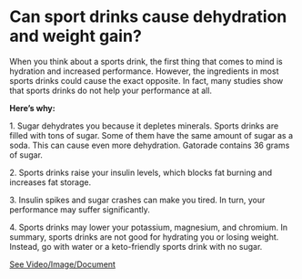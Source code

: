 # Can sport drinks cause dehydration and weight gain?

When you think about a sports drink, the first thing that comes to mind is hydration and increased performance. However, the ingredients in most sports drinks could cause the exact opposite. In fact, many studies show that sports drinks do not help your performance at all. 

**Here’s why:**

1\. Sugar dehydrates you because it depletes minerals. Sports drinks are filled with tons of sugar. Some of them have the same amount of sugar as a soda. This can cause even more dehydration. Gatorade contains 36 grams of sugar.

2\. Sports drinks raise your insulin levels, which blocks fat burning and increases fat storage. 

3\. Insulin spikes and sugar crashes can make you tired. In turn, your performance may suffer significantly. 

4\. Sports drinks may lower your potassium, magnesium, and chromium. In summary, sports drinks are not good for hydrating you or losing weight. Instead, go with water or a keto-friendly sports drink with no sugar.

 [See Video/Image/Document](https://hls-player.drberg.com/asset?path=migrated-assets/can-sports-drinks-cause-dehydration-weight-gain-drberg)
